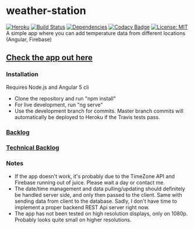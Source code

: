 # weather-station
[![Heroku](https://heroku-badge.herokuapp.com/?app=ronktor-climate&style=flat)](https://ronktor-climate.herokuapp.com)
[![Build Status](https://travis-ci.org/xbexbex/weather-station.svg?branch=master)](https://travis-ci.org/xbexbex/weather-station)
[![Dependencies](https://david-dm.org/xbexbex/weather-station.png)](https://david-dm.org/xbexbex/weather-station)
[![Codacy Badge](https://api.codacy.com/project/badge/Grade/5f5e7f1b7e484be2a4501091831197f5)](https://www.codacy.com/app/xbexbex/weather-station?utm_source=github.com&amp;utm_medium=referral&amp;utm_content=xbexbex/weather-station&amp;utm_campaign=Badge_Grade)
[![License: MIT](https://img.shields.io/badge/License-MIT-yellow.svg)](https://opensource.org/licenses/MIT)  
A simple app where you can add temperature data from different locations (Angular, Firebase)

## [Check the app out here](https://ronktor-climate.herokuapp.com)

### Installation
Requires Node.js and Angular 5 cli
* Clone the repository and run "npm install"
* For live development, run "ng serve"
* Use the development branch for commits. Master branch commits will automatically be deployed to Heroku if the Travis tests pass.

### [Backlog](https://drive.google.com/open?id=1lf47xMEdL9T8V0hXzzxKOTFNmChlsY8DoHDLTCvpw5M)
### [Technical Backlog](https://drive.google.com/open?id=1ynEe2CoCYZLyLe_8HL_SYhflLVAZy0O4MluZNqhv7i0)

### Notes
* If the app doesn't work, it's probably due to the TimeZone API and Firebase running out of juice. Please wait a day or contact me.
* The date/time management and data pulling/updating should definitely be handled server side, and only then passed to the client. Same with sending data from client to the database. Sadly, I don't have time to implement a proper backend REST Api server right now.
* The app has not been tested on high resolution displays, only on 1080p. Probably looks quite small on higher resolutions.
